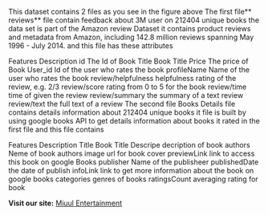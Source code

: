 This dataset contains 2 files as you see in the figure above
The first file** reviews** file contain feedback about 3M user on 212404 unique books the data set is part of the Amazon review Dataset it contains product reviews and metadata from Amazon, including 142.8 million reviews spanning May 1996 - July 2014.
and this file has these attributes

Features	Description
id	The Id of Book
Title	Book Title
Price	The price of Book
User_id	Id of the user who rates the book
profileName	Name of the user who rates the book
review/helpfulness	helpfulness rating of the review, e.g. 2/3
review/score	rating from 0 to 5 for the book
review/time	time of given the review
review/summary	the summary of a text review
review/text	the full text of a review
The second file Books Details file contains details information about 212404 unique books it file is built by using
google books API to get details information about books it rated in the first file
and this file contains

Features	Description
Title	Book Title
Descripe	decription of book
authors	Neme of book authors
image	url for book cover
previewLink	link to access this book on google Books
publisher	Name of the publisheer
publishedDate	the date of publish
infoLink	link to get more information about the book on google books
categories	genres of books
ratingsCount	averaging rating for book

**Visit our site:** [Miuul Entertainment](https://miuulentertainment.streamlit.app/)
